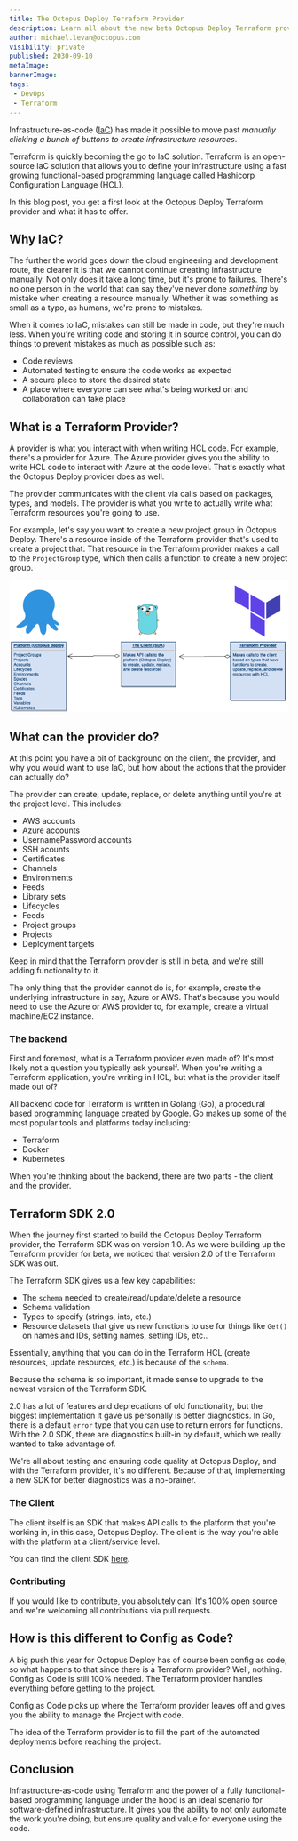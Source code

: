 ```yaml
---
title: The Octopus Deploy Terraform Provider
description: Learn all about the new beta Octopus Deploy Terraform provider
author: michael.levan@octopus.com
visibility: private
published: 2030-09-10
metaImage:
bannerImage:
tags:
 - DevOps
 - Terraform
---
```



Infrastructure-as-code ([IaC](https://searchitoperations.techtarget.com/definition/Infrastructure-as-Code-IAC#:~:text=Infrastructure%20as%20code%2C%20also%20referred,hardware%20devices%20and%20operating%20systems.)) has made it possible to move past *manually clicking a bunch of buttons to create infrastructure resources*.

Terraform is quickly becoming the go to IaC solution. Terraform is an open-source IaC solution that allows you to define your infrastructure using a fast growing functional-based programming language called Hashicorp Configuration Language (HCL).

In this blog post, you get a first look at the Octopus Deploy Terraform provider and what it has to offer.

## Why IaC?

The further the world goes down the cloud engineering and development route, the clearer it is that we cannot continue creating infrastructure manually. Not only does it take a long time, but it's prone to failures. There's no one person in the world that can say they've never done *something* by mistake when creating a resource manually. Whether it was something as small as a typo, as humans, we're prone to mistakes.

When it comes to IaC, mistakes can still be made in code, but they're much less. When you're writing code and storing it in source control, you can do things to prevent mistakes as much as possible such as:

- Code reviews
- Automated testing to ensure the code works as expected
- A secure place to store the desired state
- A place where everyone can see what's being worked on and collaboration can take place

## What is a Terraform Provider?

A provider is what you interact with when writing HCL code. For example, there's a provider for Azure. The Azure provider gives you the ability to write HCL code to interact with Azure at the code level. That's exactly what the Octopus Deploy provider does as well.

The provider communicates with the client via calls based on packages, types, and models. The provider is what you write to actually write what Terraform resources you're going to use.

For example, let's say you want to create a new project group in Octopus Deploy. There's a resource inside of the Terraform provider that's used to create a project that. That resource in the Terraform provider makes a call to the `ProjectGroup` type, which then calls a function to create a new project group.

![](images/1.png)

## What can the provider do?

At this point you have a bit of background on the client, the provider, and why you would want to use IaC, but how about the actions that the provider can actually do?

The provider can create, update, replace, or delete anything until you're at the project level. This includes:

- AWS accounts
- Azure accounts
- UsernamePassword accounts
- SSH acounts
- Certificates
- Channels
- Environments
- Feeds
- Library sets
- Lifecycles
- Feeds
- Project groups
- Projects
- Deployment targets

Keep in mind that the Terraform provider is still in beta, and we're still adding functionality to it.

The only thing that the provider cannot do is, for example, create the underlying infrastructure in say, Azure or AWS. That's because you would need to use the Azure or AWS provider to, for example, create a virtual machine/EC2 instance.

### The backend

First and foremost, what is a Terraform provider even made of? It's most likely not a question you typically ask yourself. When you're writing a Terraform application, you're writing in HCL, but what is the provider itself made out of?

All backend code for Terraform is written in Golang (Go), a procedural based programming language created by Google. Go makes up some of the most popular tools and platforms today including:

- Terraform
- Docker
- Kubernetes

When you're thinking about the backend, there are two parts - the client and the provider.

## Terraform SDK 2.0

When the journey first started to build the Octopus Deploy Terraform provider, the Terraform SDK was on version 1.0. As we were building up the Terraform provider for beta, we noticed that version 2.0 of the Terraform SDK was out.

The Terraform SDK gives us a few key capabilities:

- The `schema` needed to create/read/update/delete a resource
- Schema validation
- Types to specify (strings, ints, etc.)
- Resource datasets that give us new functions to use for things like `Get()` on names and IDs, setting names, setting IDs, etc..

Essentially, anything that you can do in the Terraform HCL (create resources, update resources, etc.) is because of the `schema`.

Because the schema is so important, it made sense to upgrade to the newest version of the Terraform SDK.

2.0 has a lot of features and deprecations of old functionality, but the biggest implementation it gave us personally is better diagnostics. In Go, there is a default `error` type that you can use to return errors for functions. With the 2.0 SDK, there are diagnostics built-in by default, which we really wanted to take advantage of.

We're all about testing and ensuring code quality at Octopus Deploy, and with the Terraform provider, it's no different. Because of that, implementing a new SDK for better diagnostics was a no-brainer.

### The Client

The client itself is an SDK that makes API calls to the platform that you're working in, in this case, Octopus Deploy. The client is the way you're able with the platform at a client/service level. 

You can find the client SDK [here](https://github.com/OctopusDeploy/go-octopusdeploy).

### Contributing

If you would like to contribute, you absolutely can! It's 100% open source and we're welcoming all contributions via pull requests.

## How is this different to Config as Code?

A big push this year for Octopus Deploy has of course been config as code, so what happens to that since there is a Terraform provider? Well, nothing. Config as Code is still 100% needed. The Terraform provider handles everything before getting to the project.

Config as Code picks up where the Terraform provider leaves off and gives you the ability to manage the Project with code. 

The idea of the Terraform provider is to fill the part of the automated deployments before reaching the project.

## Conclusion

Infrastructure-as-code using Terraform and the power of a fully functional-based programming language under the hood is an ideal scenario for software-defined infrastructure. It gives you the ability to not only automate the work you're doing, but ensure quality and value for everyone using the code.